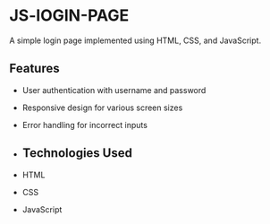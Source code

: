 # JS-lOGIN-PAGE

A simple login page implemented using HTML, CSS, and JavaScript.

## Features

- User authentication with username and password
- Responsive design for various screen sizes
- Error handling for incorrect inputs

- ## Technologies Used

- HTML
- CSS
- JavaScript


  

